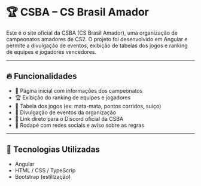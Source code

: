 # 🏆 CSBA – CS Brasil Amador

Este é o site oficial da CSBA (CS Brasil Amador), uma organização de campeonatos amadores de CS2. O projeto foi desenvolvido em Angular e permite a divulgação de eventos, exibição de tabelas dos jogos e ranking de equipes e jogadores vencedores.

---

## 🔥 Funcionalidades

- 🎯 Página inicial com informações dos campeonatos
- 🏆 Exibição do ranking de equipes e jogadores
- 📅 Tabela dos jogos (ex: mata-mata, pontos corridos, suíço)
- 📢 Divulgação de eventos da organização
- 💬 Link direto para o Discord oficial da CSBA
- 📸 Rodapé com redes sociais e aviso sobre as regras

---

## 🧪 Tecnologias Utilizadas

- Angular
- HTML / CSS / TypeScrip
- Bootstrap (estilização)

